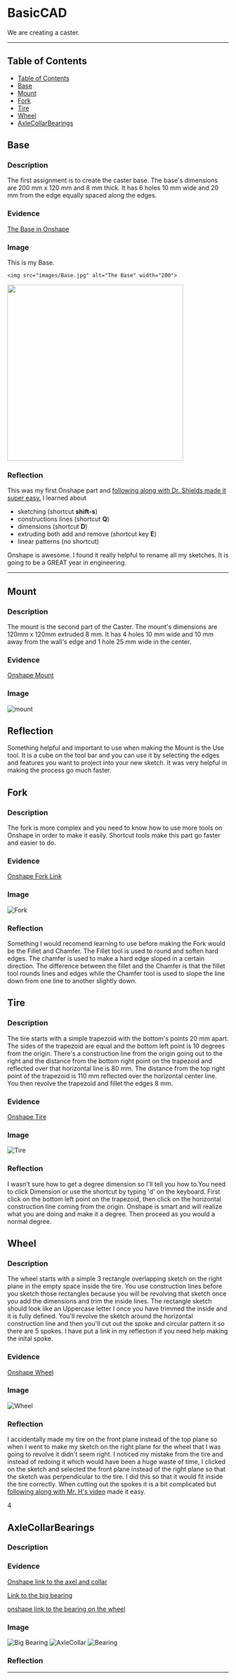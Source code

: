 # BasicCAD

We are creating a caster.

---
## Table of Contents
* [Table of Contents](#Table-of-Contents)
* [Base](#Base)
* [Mount](#Mount)
* [Fork](#Fork)
* [Tire](#Tire)
* [Wheel](#Wheel)
* [AxleCollarBearings](#AxleCollarBearings)

## Base

### Description

The first assignment is to create the caster base.  The base's dimensions are 200 mm x 120 mm and 8 mm thick.  It has 6 holes 10 mm wide and 20 mm from the edge equally spaced along the edges.

### Evidence
[The Base in Onshape](https://cvilleschools.onshape.com/documents/927915425b900e39900be1d1/w/ce34bb8be3d17142ba8f5a39/e/917e48ae5d47e0ff55b22eeb)

### Image
This is my Base.
~~~
<img src="images/Base.jpg" alt="The Base" width="200">
~~~
<img src="https://github.com/OneCHSEngr/BasicCAD/blob/master/images/Base.jpg" width="400">

### Reflection

This was my first Onshape part and [following along with Dr. Shields made it super easy.](https://www.youtube.com/watch?v=93BFUD-HAG8&feature=emb_title&scrlybrkr=5670f0b4)  I learned about 
* sketching (shortcut **shift-s**)
* constructions lines (shortcut **Q**)
* dimensions (shortcut **D**)
* extruding both add and remove (shortcut key **E**)
* linear patterns (no shortcut)

Onshape is awesome.  I found it really helpful to rename all my sketches.  It is going to be a GREAT year in engineering.

---


## Mount

### Description
The mount is the second part of the Caster. The mount's dimensions are 120mm x 120mm extruded 8 mm. It has 4 holes 10 mm wide and 10 mm away from the wall's edge and 1 hole 25 mm wide in the center. 
### Evidence
[Onshape Mount](https://cvilleschools.onshape.com/documents/927915425b900e39900be1d1/w/ce34bb8be3d17142ba8f5a39/e/917e48ae5d47e0ff55b22eeb)
### Image
![mount](Images/Basemount.png)
## Reflection
Something helpful and important to use when making the Mount is the Use tool. It is a cube on the tool bar and you can use it by selecting the edges and features you want to project into your new sketch. It was very helpful in making the process go much faster. 




## Fork

### Description
The fork is more complex and you need to know how to use more tools on Onshape in order to make it easily. Shortcut tools make this part go faster and easier to do. 
### Evidence
[Onshape Fork Link](https://cvilleschools.onshape.com/documents/927915425b900e39900be1d1/w/ce34bb8be3d17142ba8f5a39/e/9dd7429963bebce307ea0c64)
### Image
![Fork](Images/Fork.png)
### Reflection
Something I would recomend learning to use before making the Fork would be the Fillet and Chamfer. The Fillet tool is used to round and soften hard edges. The chamfer is used to make a hard edge sloped in a certain direction. The difference between the fillet and the Chamfer is that the fillet tool rounds lines and edges while the Chamfer tool is used to slope the line down from one line to another slightly down. 



## Tire

### Description
The tire starts with a simple trapezoid with the bottom's points 20 mm apart. The sides of the trapezoid are equal and the bottom left point is 10 degrees from the origin. There's a construction line from the origin going out to the right and the distance from the bottom right point on the trapezoid and reflected over that horizontal line is 80 mm. The distance from the top right point of the trapezoid is 110 mm reflected over the horizontal center line. You then revolve the trapezoid and fillet the edges 8 mm. 
### Evidence
[Onshape Tire](https://cvilleschools.onshape.com/documents/927915425b900e39900be1d1/w/ce34bb8be3d17142ba8f5a39/e/640b708da3ca0a9004b344a1)
### Image
![Tire](Images/Tire.png)
### Reflection
I wasn't sure how to get a degree dimension so I'll tell you how to.You need to click Dimension or use the shortcut by typing 'd' on the keyboard. First click on the bottom left point on the trapezoid, then click on the horizontal construction line coming from the origin. Onshape is smart and will realize what you are doing and make it a degree. Then proceed as you would a normal degree. 



## Wheel

### Description
The wheel starts with a simple 3 rectangle overlapping sketch on the right plane in the empty space inside the tire. You use construction lines before you sketch those rectangles because you will be revolving that sketch once you add the dimensions and trim the inside lines. The rectangle sketch should look like an Uppercase letter I once you have trimmed the inside and it is fully defined. You'll revolve the sketch around the horizontal construction line and then you'll cut out the spoke and circular pattern it so there are 5 spokes. I have put a link in my reflection if you need help making the inital spoke. 
### Evidence
[Onshape Wheel](https://cvilleschools.onshape.com/documents/927915425b900e39900be1d1/w/ce34bb8be3d17142ba8f5a39/e/640b708da3ca0a9004b344a1)
### Image
![Wheel](Images/Wheel.png)
### Reflection
I accidentally made my tire on the front plane instead of the top plane so when I went to make my sketch on the right plane for the wheel that I was going to revolve it didn't seem right. I noticed my mistake from the tire and instead of redoing it which would have been a huge waste of time, I clicked on the sketch and selected the front plane instead of the right plane so that the sketch was perpendicular to the tire. I did this so that it would fit inside the tire correctly. 
When cutting out the spokes it is a bit complicated but [following along with Mr. H's video](https://www.youtube.com/watch?v=DbOjDNK8Nsk&feature=emb_title) made it easy. 

4

## AxleCollarBearings

### Description

### Evidence
[Onshape link to the axel and collar](https://cvilleschools.onshape.com/documents/927915425b900e39900be1d1/w/ce34bb8be3d17142ba8f5a39/e/772e639fd437d905870e0171)

[Link to the big bearing](https://cvilleschools.onshape.com/documents/927915425b900e39900be1d1/w/ce34bb8be3d17142ba8f5a39/e/5a77d336633f9ce212caf637)

[onshape link to the bearing on the wheel](https://cvilleschools.onshape.com/documents/927915425b900e39900be1d1/w/ce34bb8be3d17142ba8f5a39/e/640b708da3ca0a9004b344a1)

### Image
![Big Bearing](Images/Bigbearing.png)
![AxleCollar](Images/AxleCollar.png)
![Bearing](Images/Bearing.png)
### Reflection

---
